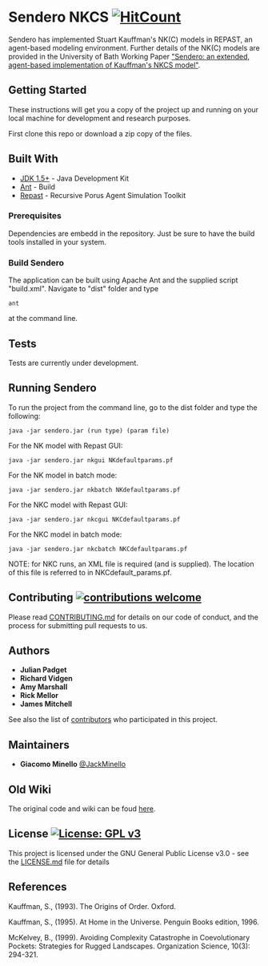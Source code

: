 # Sendero NKCS [![HitCount](http://hits.dwyl.io/MGrizzly/Sendero.svg)](http://hits.dwyl.io/MGrizzly/Sendero)

Sendero has implemented Stuart Kauffman's NK(C) models in REPAST, an agent-based modeling environment.
Further details of the NK(C) models are provided in the University of Bath Working Paper ["Sendero: an extended, agent-based implementation of Kauffman's NKCS model"](https://wiki.bath.ac.uk/download/attachments/15500198/NKCS.pdf?version=1&modificationDate=1241178853000&api=v2).

## Getting Started

These instructions will get you a copy of the project up and running on your local machine for development and research purposes.

First clone this repo or download a zip copy of the files. 

## Built With

* [JDK 1.5+](http://www.oracle.com/technetwork/java/javase/downloads/index.html) - Java Development Kit
* [Ant](http://ant.apache.org/) - Build
* [Repast](https://repast.github.io/) - Recursive Porus Agent Simulation Toolkit

### Prerequisites

Dependencies are embedd in the repository. Just be sure to have the build tools installed in your system.

### Build Sendero

The application can be built using Apache Ant and the supplied script "build.xml". Navigate to "dist" folder and type 

```ant```

at the command line. 

## Tests

Tests are currently under development.

## Running Sendero

To run the project from the command line, go to the dist folder and type the following:

```java -jar sendero.jar (run type) (param file)```

For the NK model with Repast GUI:

```java -jar sendero.jar nkgui NKdefaultparams.pf```

For the NK model in batch mode:

```java -jar sendero.jar nkbatch NKdefaultparams.pf```

For the NKC model with Repast GUI:

```java -jar sendero.jar nkcgui NKCdefaultparams.pf```

For the NKC model in batch mode:

```java -jar sendero.jar nkcbatch NKCdefaultparams.pf```

NOTE: for NKC runs, an XML file is required (and is supplied). The location of this file is referred to in NKCdefault_params.pf.

## Contributing [![contributions welcome](https://img.shields.io/badge/contributions-welcome-brightgreen.svg?style=flat)](https://github.com/dwyl/esta/issues)

Please read [CONTRIBUTING.md](CONTRIBUTING.md) for details on our code of conduct, and the process for submitting pull requests to us.

## Authors

* **Julian Padget** 
* **Richard Vidgen** 
* **Amy Marshall** 
* **Rick Mellor** 
* **James Mitchell** 

See also the list of [contributors](https://github.com/MGrizzly/Sendero/contributors) who participated in this project.

## Maintainers

* **Giacomo Minello** [@JackMinello](https://twitter.com/JackMinello) 

## Old Wiki

The original code and wiki can be foud [here](https://wiki.bath.ac.uk/display/sendero/NKC).

## License [![License: GPL v3](https://img.shields.io/badge/License-GPL%20v3-blue.svg)](https://www.gnu.org/licenses/gpl-3.0)

This project is licensed under the GNU General Public License v3.0 - see the [LICENSE.md](LICENSE.md) file for details

## References

Kauffman, S., (1993). The Origins of Order. Oxford.

Kauffman, S., (1995). At Home in the Universe. Penguin Books edition, 1996.

McKelvey, B., (1999). Avoiding Complexity Catastrophe in Coevolutionary Pockets: Strategies for Rugged Landscapes. Organization Science, 10(3): 294-321. 





